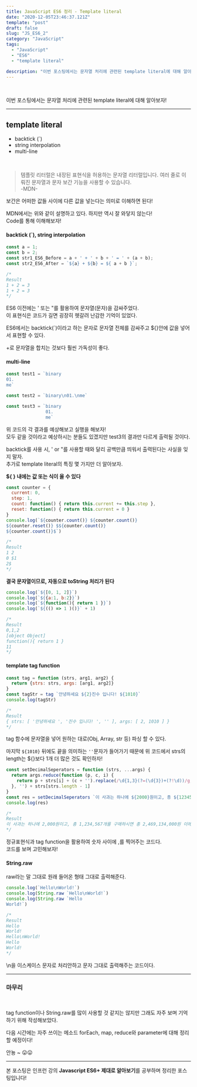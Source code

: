 ```yaml
---
title: JavaScript ES6 정리 - Template literal
date: "2020-12-05T23:46:37.121Z"
template: "post"
draft: false
slug: "JS_ES6_2"
category: "JavaScript"
tags:
  - "JavaScript"
  - "ES6"
  - "template literal"

description: "이번 포스팅에서는 문자열 처리에 관련된 template literal에 대해 알아보자!"
---
```


<br/>

이번 포스팅에서는 문자열 처리에 관련된 template literal에 대해 알아보자!

---

## template literal
- backtick (`)
- string interpolation
- multi-line

<br/>

> 템플릿 리터럴은 내장된 표현식을 허용하는 문자열 리터럴입니다. 여러 줄로 이뤄진 문자열과 문자 보간 기능을 사용할 수 있습니다.<br/>
> -MDN-

보간은 어떠한 값들 사이에 다른 값을 넣는다는 의미로 이해하면 된다!<br/>

MDN에서는 위와 같이 설명하고 있다. 하지만 역시 잘 와닿지 않는다!<br/>
Code를 통해 이해해보자!<br/>

#### backtick (`), string interpolation
```js
const a = 1;
const b = 2;
const str1_ES6_Before = a + ' + ' + b + ' = ' + (a + b);
const str2_ES6_After = `${a} + ${b} = ${ a + b }`;

/*
Result
1 + 2 = 3
1 + 2 = 3
*/
```
ES6 이전에는 ' 또는 "를 활용하여 문자열(문자)을 감싸주었다.<br/>
이 표현식은 코드가 길면 굉장히 헷갈려 난감한 기억이 있었다.<br/>

ES6에서는 backtick(`)이라고 하는 문자로 문자열 전체를 감싸주고 ${}안에 값을 넣어서 표현할 수 있다.<br/>

+로 문자열을 합치는 것보다 훨씬 가독성이 좋다.<br/>

#### multi-line
```js
const test1 = `binary
01.
me`

const test2 = `binary\n01.\nme`

const test3 = `binary
               01.
               me`
```
위 코드의 각 결과를 예상해보고 실행을 해보자!<br/>
모두 같을 것이라고 예상하시는 분들도 있겠지만 test3의 결과만 다르게 출력될 것이다.<br/>

backtick를 사용 시, ' or "를 사용할 때와 달리 공백만큼 띄워서 출력된다는 사실을 잊지 말자.<br/>
추가로 template literal의 특징 몇 가지만 더 알아보자.<br/>

**${ } 내에는 값 또는 식이 올 수 있다**
```js
const counter = {
  current: 0,
  step: 1,
  count: function() { return this.current += this.step },
  reset: function() { return this.current = 0 }
}
console.log(`${counter.count()} ${counter.count()}
${counter.reset()} $${counter.count()}
${counter.count()}$`)

/*
Result
1 2
0 $1
2$
*/
```

**결국 문자열이므로, 자동으로 toString 처리가 된다**
```js
console.log(`${[0, 1, 2]}`)
console.log(`${{a:1, b:2}}`)
console.log(`${function(){ return 1 }}`)
console.log(`${(() => 1 )()}` + 1)

/*
Result
0,1,2
[object Object]
function(){ return 1 }
11
*/
```

#### template tag function

```js
const tag = function (strs, arg1, arg2) {
  return {strs: strs, args: [arg1, arg2]}
}
const tagStr = tag `안녕하세요 ${2}진수 입니다! ${1010}`
console.log(tagStr)

/*
Result
{ strs: [ '안녕하세요 ', '진수 입니다! ', '' ], args: [ 2, 1010 ] }
*/
```

tag 함수에 문자열을 넣어 원하는 대로(Obj, Array, str 등) 파싱 할 수 있다.<br/>

마지막 `${1010}` 뒤에도 끝을 의미하는 `''`문자가 들어가기 때문에 위 코드에서 strs의 length는 ${}보다 1개 더 많은 것도 확인하자!<br/>

```js
const setDecimalSeperators = function (strs, ...args) {
  return args.reduce(function (p, c, i) {
    return p + strs[i] + (c + '').replace(/\d{1,3}(?=(\d{3})+(?!\d))/g, '$&,')
  }, '') + strs[strs.length - 1]
}
const res = setDecimalSeperators `이 사과는 하나에 ${2000}원이고, 총 ${1234567}개를 구매하시면 총 ${2000 * 1234567}원 이에요.`
console.log(res)

/*
Result
이 사과는 하나에 2,000원이고, 총 1,234,567개를 구매하시면 총 2,469,134,000원 이에요.
*/
```
정규표현식과 tag function을 활용하여 숫자 사이에 ,를 찍어주는 코드다.<br/>
코드를 보며 고민해보자!<br/>

#### String.raw

raw라는 말 그대로 원래 들어온 형태 그대로 출력해준다.<br/>

```js
console.log(`Hello\nWorld!`)
console.log(String.raw `Hello\nWorld!`)
console.log(String.raw `Hello
World!`)

/*
Result
Hello
World!
Hello\nWorld!
Hello
World!
*/
```

\n을 이스케이스 문자로 처리안하고 문자 그대로 출력해주는 코드이다.<br/>

---

### 마무리

<br/>

tag function이나 String.raw를 많이 사용할 것 같지는 않지만 그래도 자주 보며 기억하기 위해 작성해보았다.<br/>

다음 시간에는 자주 쓰이는 메소드 forEach, map, reduce와 parameter에 대해 정리할 예정이다!<br/>

안뇽 ~ 😛😛

---

본 포스팅은 인프런 강의 **Javascript ES6+ 제대로 알아보기**를 공부하며 정리한 포스팅입니다!
